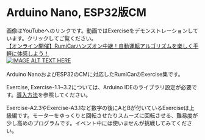 # Arduino Nano, ESP32版CM
画像はYouTubeへのリンクです。動画ではExerciseをデモンストレーションしています。クリックしてご覧ください。<br>
[【オンライン開催】RumiCarハンズオン中継！自動運転アルゴリズムを楽しく手軽に体感しよう！](https://youtu.be/99zH73B8NUo)<br>
[![IMAGE ALT TEXT HERE](http://img.youtube.com/vi/99zH73B8NUo/0.jpg)](http://www.youtube.com/watch?v=99zH73B8NUo)<br><br>
Arduino NanoおよびESP32のCMに対応したRumiCarのExercise集です。

Exercise, Exercise-1.1~3.2については、Arduino IDEのライブラリ設定が必要です。[導入方法](./Libraries/README.md)を参照してください。

Exercise-A2.3やExercise-A3.1など数字の後にAとBが付いているExerciseは上級編です。モーターをゆっくりと回転させたりスムーズに回転させる、難易度が少し高めのプログラムです。イベント中には使いませんが挑戦してみてください。
